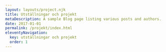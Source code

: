 ```yaml
---
layout: layouts/project.njk
title: Utställningar och projekt
metaDescription: A sample Blog page listing various posts and authors.
date: 2017-01-01
permalink: /projekt/index.html
eleventyNavigation:
  key: utställningar och projekt
  order: 1
---
```

